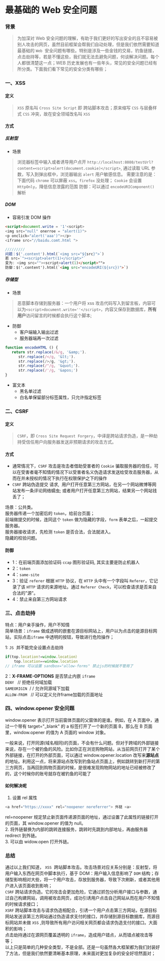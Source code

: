 # 最基础的 Web 安全问题

<a name="8e1b944f"></a>
### 背景

> 为加深对 Web 安全问题的理解，有助于我们更好的写出安全的且不容易被别人攻击的网页，虽然目前框架会帮我们自动处理，但是我们依然需要知道最基础的 `Web`  安全问题有哪些。特别是涉及一些金钱的交易，钓鱼链接，点击劫持等，若是不懂这些，我们就无法去避免问题，何谈解决问题。每个人都很清楚这一点；WEB 历史发展也有一些年头，常见的安全问题已经有所分类。下面我们看下常见的安全分类有哪些；


<a name="XSS"></a>
### 一、XSS
<a name="7ac32497"></a>
#### 定义
> `XSS` 原名叫 `Cross Site Script` 即 跨站脚本攻击；原来缩写 `CSS` 与层叠样式 `CSS` 冲突，故在安全领域改名叫 `XSS`

<a name="7220e4d5"></a>
#### 方式
<a name="9dde8bab"></a>
##### 反射型

- 场景
> 浏览器标签中输入或者诱导用户点开 `http://localhost:8080/testUrl?content=<script>alert(document.cookie)</script>`, 通过读取 URL 参数，写入到弹出框中，浏览器输出 `alert` 用户敏感信息。
> 需要注意的是：下面代码 `chrome` 可以屏蔽 `xss`。`firefox` 没处理；
> `Cookie` 会设置 `HttpOnly`，降低信息泄露的范围
> 防御：可以通过 `encodeURIComponent()` 解析

<a name="DOM"></a>
##### DOM

- 容易引发 DOM 操作

```html
<script>document.write = '1'<script>
<img src="null" onerroe = "alert(1)">
<p onclick="alert('aaa')"></p>
<iframe src="//baidu.comt.html ">

/////////
问题：$('.content').html(`<img src="${src}">`)
若 src=`"><script>alert(1)</script>"`
变为: <img src=""><script>alert(1)</script>"">
防御：$('.content').html(`<img src="encodeURI(${src})">`)
```
<a name="86228154"></a>
##### 存储型

- 场景

> 恶意脚本存储到服务器：一个用户将 xss 攻击代码写入到留言板，内容可以为`<script>document.write=''</script>`，内容又保存到数据库，**所有用户**访问留言的时候都会执行这个脚本;

- 防御
  - 客户端输入输出过滤
  - 服务器端再一次过滤
```javascript
function encodeHTML () {
   return str.replace(/&/g, '&amp;').
      str.replace(/</g, '&lt;').
      str.replace(/>/g, '&gt;').
      str.replace(/"/g, '&quot;').
      str.replace(/'/g, '&apos;')
}
```

- 富文本
  - 黑名单过滤
  - 白名单保留部分标签属性，只允许指定标签

<a name="CSRF"></a>
### 二、CSRF

<a name="7ac32497-1"></a>
#### 定义
> `CSRF`，即 `Cross Site Request Forgery`，中译是跨站请求伪造，是一种劫持受信任用户向服务器发送非预期请求的攻击方式。

<a name="a1c2597f"></a>
#### 方式

- 通常情况下，`CSRF` 攻击是攻击者借助受害者的 `Cookie` 骗取服务器的信任，可以在受害者毫不知情的情况下以受害者名义伪造请求发送给受攻击服务器，从而在并未授权的情况下执行在权限保护之下的操作
- `CSRF` 跨站伪造提交 请求,  用户打开任意第三方网站，在另一个网站微博等网站发布一条评论网络蠕虫; 或者用户打开任意第三方网站，结果另一个网站钱丢了；

场景：公共类。<br />服务器传递一个加密后的 `token`，给前台页面；<br />前端做提交的时候，连同这个 `token` 做为隐藏的字段，`form` 表单之后，一起提交服务器。<br />服务器接收请求，先检测 `token` 是否合法，合法就进入。<br />隐藏的校验问题。

<a name="32775b30"></a>
#### 防御

- 1：在前端页面添加验证码 `ccap` 图形验证码, 其实主要是防止机器人
- 2：`token`
- 4：`same-site`
- 3：验证 `referer` 根据 `HTTP` 协议，在 `HTTP` 头中有一个字段叫 `Referer`，它记录了该 `HTTP` 请求的来源地址。通过 `Referer Check`，可以检查请求是否来自合法的"源"。
- 4：禁止来自第三方网站请求

<a name="C94co"></a>
### 三、点击劫持
特点：用户亲手操作，用户不知情<br />简单场景：`iframe` 做成透明的嵌套在源目标网站上，用户以为点击的是源目标网站，实际点击`iframe` 中透明的按钮，导致进行危险操作；

1: `JS`  并不能完全设置点击劫持

```javascript
if(top.location!=window.location）
    top.location==window.location
// iframe 可以设置 sandbox="allow-forms" 禁止js的时候就不管用了
```

2：**X-FRAME-OPTIONS** 是否禁止内嵌 `iframe` <br />`DENY`   // 拒绝任何域加载<br />`SAMEORIGIN`  / / 允许同源域下加载<br />`ALLOW-FROM`   // 可以定义允许frame加载的页面地址

<a name="nfjlh"></a>
### 四、window.opener 安全问题
window.opener 表示打开当前窗体页面的父窗体的是谁。例如，在 A 页面中，通过一个带有 target="_blank" 的 a 标签打开了一个新的页面 B，那么在 B 页面里，window.opener 的值为 A 页面的 window 对象。

一般来说，打开同源(域名相同)的页面，不会有什么问题。但对于跨域的外部链接来说，存在一个被钓鱼的风险。比如你正在浏览购物网站，从当前网页打开了某个外部链接，在打开的外部页面，可以通过 window.opener.location 改写来**源站点**的地址。利用这一点，将来源站点改写到钓鱼站点页面上，例如跳转到新打开的第三方网页，当再回到购物页面的时候，是很难发现购物网站的地址已经被修改了的，这个时候你的账号就存在被钓鱼的可能了

<a name="uVYKY"></a>
#### 如何解决呢

1. 设置 rel 属性
```javascript
<a href="https://xxxx" rel="noopener noreferrer"> 外链 <a>
```

rel=noopener 规定禁止新页面传递源页面的地址，通过设置了此属性的链接打开的页面，其 window.opener 的值为 null。<br />2. 将外链替换为内部的跳转连接服务，跳转时先跳到内部地址，再由服务器 redirect 到外链。<br />3. 可以由 widow.open 打开外链。

<a name="25f9c7fa"></a>
### 总结

通过以上我们知道， `XSS`  跨站脚本攻击。攻击场景对应关系分别是：反射型，将用户输入东西在网页中脚本执行，基于 DOM：用户输入信息影响了 `DOM` 结构；存储型影响相对大些，将一个用户攻击，存放到服务器，导致下次刷新，或者其他用户进入该页面收到影响；<br />`CSRF` 跨站请求伪造。它的攻击会更加危险，它通过抓包分析用户接口与参数，通过自己构建网站，调用被攻击网页，成功引诱用户点击自己网站从而在用户不知情的时候请求接口；<br />`XSRF` 跨站脚本攻击与请求伪造相配合，引诱一个用户点击第三方网站，在源目标网站发送该第三方网站通过伪造请求支付的接口，并存储到源目标数据库，而源目标网站并未做 `XSS` ,则导致所有用户访问相关网页都会请求伪造支付的接口。大面积的影响；<br />点击劫持通过在源网页覆盖透明的 `iframe`，造成用户错点，从而错点被攻击等等；<br />以上只是简单的几种安全类型，不是全部。还是一句虽然各大框架都为我们封装好了方法，但是我们依然要清晰基本原理，未来面对更加复杂的安全好坦然面对；
